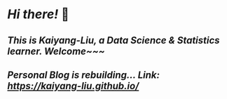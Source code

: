 # ***Hi there!*** :wave:
## ***This is Kaiyang-Liu, a Data Science & Statistics learner. Welcome~~~***
## ***Personal Blog is rebuilding... Link: https://kaiyang-liu.github.io/***
